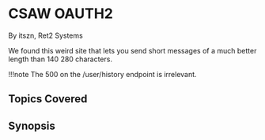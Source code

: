 # CSAW OAUTH2
By itszn, Ret2 Systems

We found this weird site that lets you send short messages of a much better length than 140 280 characters.

!!!note
    The 500 on the /user/history endpoint is irrelevant.

## Topics Covered

## Synopsis

